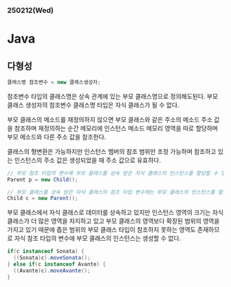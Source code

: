 ### 250212(Wed)

# Java

## 다형성
```java
클래스명 참조변수 = new 클래스생성자; 
```
참조변수 타입의 클래스명은 상속 관계에 있는 부모 클래스명으로 정의해도된다. 
부모 클래스 생성자의 참조변수 클래스명 타입은 자식 클래스가 될 수 없다. 

부모 클래스의 메소드를 재정의하지 않으면 부모 클래스와 같은 주소의 메소드 주소 값을 참조하며 재정의하는 순간 메모리에 인스턴스 메소드 메모리 영역을 따로 할당하며 부모 메소드와 다른 주소 값을 참조한다. 

클래스의 형변환은 가능하지만 인스턴스 멤버의 참조 범위만 조정 가능하며 참조하고 있는 인스턴스의 주소 값은 생성되었을 때 주소 값으로 유효하다.
```java
// 부모 참조 타입의 변수에 부모 클래스를 상속 받은 자식 클래스의 인스턴스를 할당할 수 있다. 
Parent p = new Child();

// 부모 클래스를 상속 받은 자식 클래스의 참조 타입 변수에는 부모 클래스의 인스턴스를 할당할 수 없다.
Child c = new Parent();
```
부모 클래스에서 자식 클래스로 데이터를 상속하고 있지만 인스턴스 영역의 크기는 자식 클래스가 더 많은 영역을 차지하고 있고 부모 클래스의 영역보다 확장된 범위의 영역을 가지고 있기 때문에 좁은 범위의 부모 클래스 타입이 참조하지 못하는 영역도 존재하므로 자식 참조 타입의 변수에 부모 클래스의 인스턴스는 생성할 수 없다.

```java
if(c instanceof Sonata) {
  ((Sonata)c).moveSonata();
} else if(c instanceof Avante) {
  ((Avante)c).moveAvante();
}

```